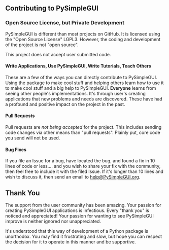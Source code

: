 ## Contributing to PySimpleGUI

### Open Source License, but Private Development

PySimpleGUI is different than most projects on GitHub.  It is licensed using the "Open Source License" LGPL3.  However, the coding and development of the project is not "open source".

This project does not accept user submitted code.

#### Write Applications, Use PySimpleGUI, Write Tutorials, Teach Others

These are a few of the ways you can directly contribute to PySimpleGUI.  Using the package to make cool stuff and helping others learn how to use it to make cool stuff and a big help to PySimpleGUI.   **Everyone** learns from seeing other people's implementations.  It's through user's creating applications that new problems and needs are discovered.  These have had a profound and positive impact on the project in the past.

#### Pull Requests

Pull requests are *not being accepted* for the project.  This includes sending code changes via other means than "pull requests".  Plainly put, core code you send will not be used.


#### Bug Fixes

If you file an Issue for a bug, have located the bug, and found a fix in 10 lines of code or less.... and you wish to share your fix with the community, then feel free to include it with the filed Issue.  If it's longer than 10 lines and wish to discuss it, then send an email to help@PySimpleGUI.org.

## Thank You

The support from the user community has been amazing.  Your passion for creating PySimpleGUI applications is infectious.  Every "thank you" is noticed and appreciated!  Your passion for wanting to see PySimpleGUI improve is neither ignored nor unappreciated.

It's understood that this way of development of a Python package is unorthodox.  You may find it frustrating and slow, but hope you can respect the decision for it to operate in this manner and be supportive.
